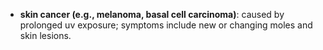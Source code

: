 - **skin cancer (e.g., melanoma, basal cell carcinoma)**: caused by prolonged uv exposure; symptoms include new or changing moles and skin lesions.